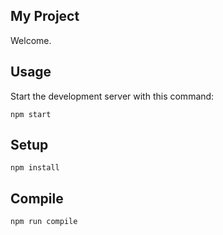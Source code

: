 My Project
---
 
Welcome.
 
 Usage
---
 
Start the development server with this command:
 
```
npm start
```
 
 
Setup
---
 
```
npm install
```

 
Compile
---
 
```
npm run compile
```